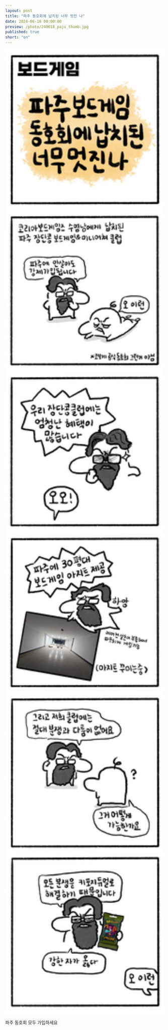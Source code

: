 ```yaml
---
layout: post
title: "파주 동호회에 납치된 너무 멋진 나"
date: 2024-06-18 00:00:00
preview: /photo/240618_paju_thumb.jpg
published: true
short: "on"
---
```


<img src="/photo/240618_paju.jpg" width="1000">

파주 동호회 모두 가입하세요 <br>













